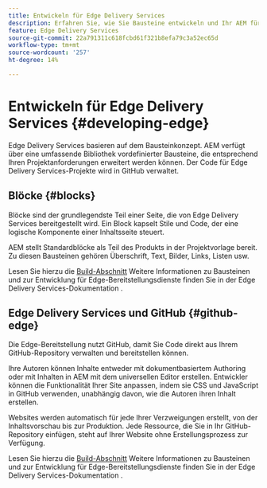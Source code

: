 ```yaml
---
title: Entwickeln für Edge Delivery Services
description: Erfahren Sie, wie Sie Bausteine entwickeln und Ihr AEM für die Arbeit mit Edge Delivery Services anpassen können.
feature: Edge Delivery Services
source-git-commit: 22a791311c618fcbd61f321b8efa79c3a52ec65d
workflow-type: tm+mt
source-wordcount: '257'
ht-degree: 14%

---
```



# Entwickeln für Edge Delivery Services {#developing-edge}

Edge Delivery Services basieren auf dem Bausteinkonzept. AEM verfügt über eine umfassende Bibliothek vordefinierter Bausteine, die entsprechend Ihren Projektanforderungen erweitert werden können. Der Code für Edge Delivery Services-Projekte wird in GitHub verwaltet.

## Blöcke {#blocks}

Blöcke sind der grundlegendste Teil einer Seite, die von Edge Delivery Services bereitgestellt wird. Ein Block kapselt Stile und Code, der eine logische Komponente einer Inhaltsseite steuert.

AEM stellt Standardblöcke als Teil des Produkts in der Projektvorlage bereit. Zu diesen Bausteinen gehören Überschrift, Text, Bilder, Links, Listen usw.

Lesen Sie hierzu die [Build-Abschnitt](/help/edge/developer/block-collection.md) Weitere Informationen zu Bausteinen und zur Entwicklung für Edge-Bereitstellungsdienste finden Sie in der Edge Delivery Services-Dokumentation .

## Edge Delivery Services und GitHub {#github-edge}

Die Edge-Bereitstellung nutzt GitHub, damit Sie Code direkt aus Ihrem GitHub-Repository verwalten und bereitstellen können.

Ihre Autoren können Inhalte entweder mit dokumentbasiertem Authoring oder mit Inhalten in AEM mit dem universellen Editor erstellen. Entwickler können die Funktionalität Ihrer Site anpassen, indem sie CSS und JavaScript in GitHub verwenden, unabhängig davon, wie die Autoren ihren Inhalt erstellen.

Websites werden automatisch für jede Ihrer Verzweigungen erstellt, von der Inhaltsvorschau bis zur Produktion. Jede Ressource, die Sie in Ihr GitHub-Repository einfügen, steht auf Ihrer Website ohne Erstellungsprozess zur Verfügung.

Lesen Sie hierzu die [Build-Abschnitt](/help/edge/developer/block-collection.md) Weitere Informationen zu Bausteinen und zur Entwicklung für Edge-Bereitstellungsdienste finden Sie in der Edge Delivery Services-Dokumentation .

